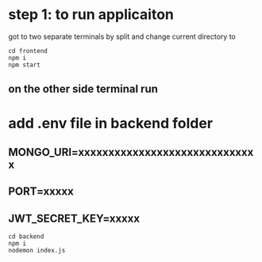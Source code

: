 # step 1: to run applicaiton
got to two separate terminals by split and change current directory to 
```
cd frontend
npm i
npm start
```
## on the other side terminal run 
# add .env file in backend folder 
## MONGO_URI=xxxxxxxxxxxxxxxxxxxxxxxxxxxxxx
## PORT=xxxxx
## JWT_SECRET_KEY=xxxxx
```
cd backend
npm i
nodemon index.js
```
